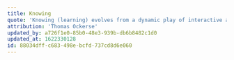 ```yaml
---
title: Knowing
quote: 'Knowing (learning) evolves from a dynamic play of interactive and interconnected relationships between the objective and the subjective, the explicit and the tacit, between the analytic and the holistic, between the experience and the reflective.'
attribution: 'Thomas Ockerse'
updated_by: a726f1e0-85b0-48e3-939b-db6b8482c1d0
updated_at: 1622330128
id: 88034dff-c683-498e-bcfd-737cd8d6e060
---
```

